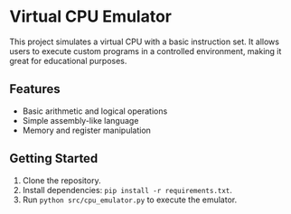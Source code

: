 # Virtual CPU Emulator

This project simulates a virtual CPU with a basic instruction set. 
It allows users to execute custom programs in a controlled environment, making it great for educational purposes.

## Features
- Basic arithmetic and logical operations
- Simple assembly-like language
- Memory and register manipulation

## Getting Started
1. Clone the repository.
2. Install dependencies: `pip install -r requirements.txt`.
3. Run `python src/cpu_emulator.py` to execute the emulator.

